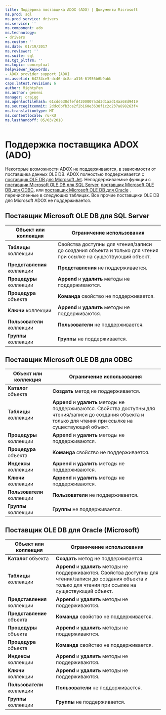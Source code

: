 ```yaml
---
title: Поддержка поставщика ADOX (ADO) | Документы Microsoft
ms.prod: sql
ms.prod_service: drivers
ms.service: ''
ms.component: ado
ms.technology:
- drivers
ms.custom: ''
ms.date: 01/19/2017
ms.reviewer: ''
ms.suite: sql
ms.tgt_pltfrm: ''
ms.topic: conceptual
helpviewer_keywords:
- ADOX provider support [ADO]
ms.assetid: 64234ce5-dc46-4c8a-a316-61956b6b9abb
caps.latest.revision: 6
author: MightyPen
ms.author: genemi
manager: craigg
ms.openlocfilehash: 61cdd630dfefd4200007a3d3d1aad14aa68d9419
ms.sourcegitcommit: 2ddc0bfb3ce2f2b160e3638f1c2c237a898263f4
ms.translationtype: MT
ms.contentlocale: ru-RU
ms.lasthandoff: 05/03/2018
---
```

# <a name="provider-support-for-adox-ado"></a>Поддержка поставщика ADOX (ADO)
Некоторые возможности ADOX не поддерживаются, в зависимости от поставщика данных OLE DB. ADOX полностью поддерживается с [поставщик OLE DB для Microsoft Jet](../../../ado/guide/appendixes/microsoft-ole-db-provider-for-microsoft-jet.md). Неподдерживаемые функции с [поставщик Microsoft OLE DB для SQL Server](../../../ado/guide/appendixes/microsoft-ole-db-provider-for-sql-server.md), [поставщик Microsoft OLE DB для ODBC](../../../ado/guide/appendixes/microsoft-ole-db-provider-for-odbc.md), или [поставщик Microsoft OLE DB для Oracle](../../../ado/guide/appendixes/microsoft-ole-db-provider-for-oracle.md) , перечисленные в следующих таблицах. Все прочие поставщики OLE DB для Microsoft ADOX не поддерживается.  
  
## <a name="microsoft-ole-db-provider-for-sql-server"></a>Поставщик Microsoft OLE DB для SQL Server  
  
|Объект или коллекция|Ограничение использования|  
|--------------------------|-----------------------|  
|**Таблицы** коллекции|Свойства доступны для чтения/записи до создания объекта и только для чтения при ссылке на существующий объект.|  
|**Представления** коллекции|**Представления** не поддерживается.|  
|**Процедуры** коллекции|**Append** и **удалить** методы не поддерживаются.|  
|**Процедура** объекта|**Команда** свойство не поддерживается.|  
|**Ключи** коллекции|**Append** и **удалить** методы не поддерживаются.|  
|**Пользователи** коллекции|**Пользователи** не поддерживается.|  
|**Группы** коллекции|**Группы** не поддерживается.|  
  
## <a name="microsoft-ole-db-provider-for-odbc"></a>Поставщик Microsoft OLE DB для ODBC  
  
|Объект или коллекция|Ограничение использования|  
|--------------------------|-----------------------|  
|**Каталог** объекта|**Создать** метод не поддерживается.|  
|**Таблицы** коллекции|**Append** и **удалить** методы не поддерживаются. Свойства доступны для чтения/записи до создания объекта и только для чтения при ссылке на существующий объект.|  
|**Процедуры** коллекции|**Append** и **удалить** методы не поддерживаются.|  
|**Процедура** объекта|**Команда** свойство не поддерживается.|  
|**Индексы** коллекции|**Append** и **удалить** методы не поддерживаются.|  
|**Ключи** коллекции|**Append** и **удалить** методы не поддерживаются.|  
|**Пользователи** коллекции|**Пользователи** не поддерживается.|  
|**Группы** коллекции|**Группы** не поддерживается.|  
  
## <a name="microsoft-ole-db-provider-for-oracle"></a>Поставщик OLE DB для Oracle (Microsoft)  
  
|Объект или коллекция|Ограничение использования|  
|--------------------------|-----------------------|  
|**Каталог** объекта|**Создать** метод не поддерживается.|  
|**Таблицы** коллекции|**Append** и **удалить** методы не поддерживаются. Свойства доступны для чтения/записи до создания объекта и только для чтения при ссылке на существующий объект.|  
|**Представления** коллекции|**Append** и **удалить** методы не поддерживаются.|  
|**Представление** объекта|**Команда** свойство не поддерживается.|  
|**Процедуры** объекта|**Append** и **удалить** методы не поддерживаются.|  
|**Процедура** объекта|**Команда** свойство не поддерживается.|  
|**Индексы** коллекции|**Append** и **удалить** методы не поддерживаются.|  
|**Ключи** коллекции|**Append** и **удалить** методы не поддерживаются.|  
|**Пользователи** коллекции|**Пользователи** не поддерживается.|  
|**Группы** коллекции|**Группы** не поддерживается.|
